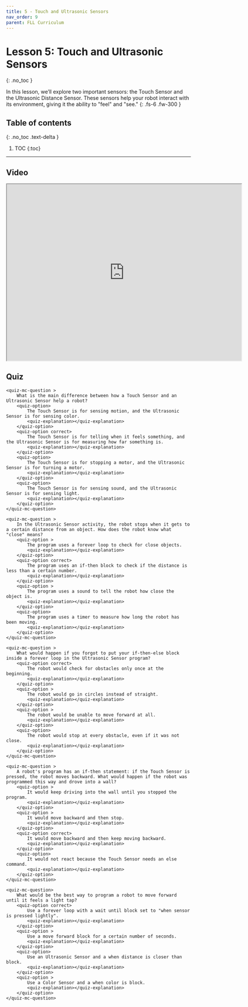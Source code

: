 ```yaml
---
title: 5 - Touch and Ultrasonic Sensors
nav_order: 9
parent: FLL Curriculum
---
```


# Lesson 5: Touch and Ultrasonic Sensors
{: .no_toc }

In this lesson, we’ll explore two important sensors: the Touch Sensor and the Ultrasonic Distance Sensor. These sensors help your robot interact with its environment, giving it the ability to "feel" and "see."
{: .fs-6 .fw-300 }

## Table of contents
{: .no_toc .text-delta }

1. TOC
{:toc}

---

## Video
<iframe src="https://drive.google.com/file/d/1A55wKSZ9XP53zYlSnRfRZrH6Y08AAqM2/preview" width="640" height="480" allow="autoplay"></iframe>

## Quiz
<content-quiz>

    <quiz-mc-question >
        What is the main difference between how a Touch Sensor and an Ultrasonic Sensor help a robot?
        <quiz-option>
            The Touch Sensor is for sensing motion, and the Ultrasonic Sensor is for sensing color.
            <quiz-explanation></quiz-explanation>
        </quiz-option>
        <quiz-option correct>
            The Touch Sensor is for telling when it feels something, and the Ultrasonic Sensor is for measuring how far something is.
            <quiz-explanation></quiz-explanation>
        </quiz-option>
        <quiz-option>
            The Touch Sensor is for stopping a motor, and the Ultrasonic Sensor is for turning a motor.
            <quiz-explanation></quiz-explanation>
        </quiz-option>
        <quiz-option>
            The Touch Sensor is for sensing sound, and the Ultrasonic Sensor is for sensing light.
            <quiz-explanation></quiz-explanation>
        </quiz-option>
    </quiz-mc-question>

    <quiz-mc-question >
        In the Ultrasonic Sensor activity, the robot stops when it gets to a certain distance from an object. How does the robot know what "close" means?
        <quiz-option >
            The program uses a forever loop to check for close objects.
            <quiz-explanation></quiz-explanation>
        </quiz-option>
        <quiz-option correct>
            The program uses an if-then block to check if the distance is less than a certain number.
            <quiz-explanation></quiz-explanation>
        </quiz-option>
        <quiz-option >
            The program uses a sound to tell the robot how close the object is.
            <quiz-explanation></quiz-explanation>
        </quiz-option>
        <quiz-option>
            The program uses a timer to measure how long the robot has been moving.
            <quiz-explanation></quiz-explanation>
        </quiz-option>
    </quiz-mc-question>

    <quiz-mc-question >
        What would happen if you forgot to put your if-then-else block inside a forever loop in the Ultrasonic Sensor program?
        <quiz-option correct>
            The robot would check for obstacles only once at the beginning.
            <quiz-explanation></quiz-explanation>
        </quiz-option>
        <quiz-option >
            The robot would go in circles instead of straight.
            <quiz-explanation></quiz-explanation>
        </quiz-option>
        <quiz-option >
            The robot would be unable to move forward at all.
            <quiz-explanation></quiz-explanation>
        </quiz-option>
        <quiz-option>
            The robot would stop at every obstacle, even if it was not close.
            <quiz-explanation></quiz-explanation>
        </quiz-option>
    </quiz-mc-question>

    <quiz-mc-question >
        A robot's program has an if-then statement: if the Touch Sensor is pressed, the robot moves backward. What would happen if the robot was programmed this way and drove into a wall?
        <quiz-option >
            It would keep driving into the wall until you stopped the program.
            <quiz-explanation></quiz-explanation>
        </quiz-option>
        <quiz-option > 
            It would move backward and then stop.
            <quiz-explanation></quiz-explanation>
        </quiz-option>
        <quiz-option correct>
            It would move backward and then keep moving backward.
            <quiz-explanation></quiz-explanation>
        </quiz-option>
        <quiz-option>
            It would not react because the Touch Sensor needs an else command.
            <quiz-explanation></quiz-explanation>
        </quiz-option>
    </quiz-mc-question>

    <quiz-mc-question>
        What would be the best way to program a robot to move forward until it feels a light tap?
        <quiz-option correct>
            Use a forever loop with a wait until block set to "when sensor is pressed lightly".
            <quiz-explanation></quiz-explanation>
        </quiz-option>
        <quiz-option >
            Use a move forward block for a certain number of seconds.
            <quiz-explanation></quiz-explanation>
        </quiz-option>
        <quiz-option>
            Use an Ultrasonic Sensor and a when distance is closer than block.
            <quiz-explanation></quiz-explanation>
        </quiz-option>
        <quiz-option >
            Use a Color Sensor and a when color is block.      
            <quiz-explanation></quiz-explanation>
        </quiz-option>
    </quiz-mc-question>
</content-quiz>